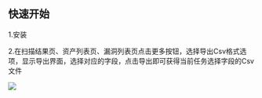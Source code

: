 ## 快速开始
1.安装

2.在扫描结果页、资产列表页、漏洞列表页点击更多按钮，选择导出Csv格式选项，显示导出界面，选择对应的字段，点击导出即可获得当前任务选择字段的Csv文件

![](static/img/extension/ex-export.gif)
